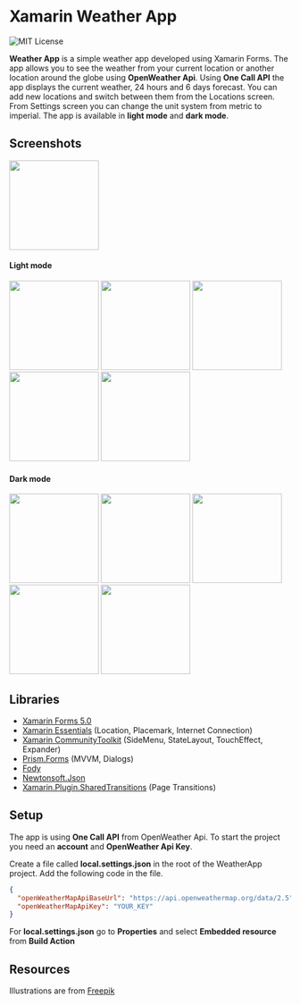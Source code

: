 # Xamarin Weather App
![MIT License](https://img.shields.io/apm/l/atomic-design-ui.svg?)

**Weather App** is a simple weather app developed using Xamarin Forms. The app allows you to see the weather from your current location or another location around the globe using **OpenWeather Api**. Using **One Call API** the app displays the current weather, 24 hours and 6 days forecast. You can add new locations and switch between them from the Locations screen. From Settings screen you can change the unit system from metric to imperial. The app is available in **light mode** and **dark mode**.

## Screenshots
<img src="https://github.com/gheorghedarle/Xamarin-WeatherApp/blob/main/Screenshots/welcome.png?raw=true" Width="160" /> 

#### Light mode
<img src="https://github.com/gheorghedarle/Xamarin-WeatherApp/blob/main/Screenshots/light_weather.png" Width="160"/> <img src="https://github.com/gheorghedarle/Xamarin-WeatherApp/blob/main/Screenshots/light_sidemenu.png" Width="160"/> <img src="https://github.com/gheorghedarle/Xamarin-WeatherApp/blob/main/Screenshots/light_locations.png?raw=true" Width="160"/> <img src="https://github.com/gheorghedarle/Xamarin-WeatherApp/blob/main/Screenshots/light_addlocation.png?raw=true" Width="160"/> <img src="https://github.com/gheorghedarle/Xamarin-WeatherApp/blob/main/Screenshots/light_settings.png?raw=true" Width="160"/> 

#### Dark mode
<img src="https://github.com/gheorghedarle/Xamarin-WeatherApp/blob/main/Screenshots/dark_weather.png" Width="160"/> <img src="https://github.com/gheorghedarle/Xamarin-WeatherApp/blob/main/Screenshots/dark_sidemenu.png" Width="160"/> <img src="https://github.com/gheorghedarle/Xamarin-WeatherApp/blob/main/Screenshots/dark_locations.png?raw=true" Width="160"/> <img src="https://github.com/gheorghedarle/Xamarin-WeatherApp/blob/main/Screenshots/dark_addlocation.png?raw=true" Width="160"/> <img src="https://github.com/gheorghedarle/Xamarin-WeatherApp/blob/main/Screenshots/dark_settings.png?raw=true" Width="160"/>

## Libraries
- [Xamarin Forms 5.0](https://github.com/xamarin/Xamarin.Forms)
- [Xamarin Essentials](https://github.com/xamarin/Essentials) (Location, Placemark, Internet Connection) 
- [Xamarin CommunityToolkit](https://github.com/xamarin/XamarinCommunityToolkit) (SideMenu, StateLayout, TouchEffect, Expander)
- [Prism.Forms](https://github.com/PrismLibrary/Prism) (MVVM, Dialogs)
- [Fody](https://github.com/Fody/Fody)
- [Newtonsoft.Json](https://github.com/JamesNK/Newtonsoft.Json)
- [Xamarin.Plugin.SharedTransitions](https://github.com/GiampaoloGabba/Xamarin.Plugin.SharedTransitions) (Page Transitions)

## Setup
The app is using **One Call API** from OpenWeather Api. To start the project you need an **account** and **OpenWeather Api Key**.

Create a file called **local.settings.json** in the root of the WeatherApp project. Add the following code in the file.
```json
{
  "openWeatherMapApiBaseUrl": "https://api.openweathermap.org/data/2.5",
  "openWeatherMapApiKey": "YOUR_KEY"
}
```
For **local.settings.json** go to **Properties** and select **Embedded resource** from **Build Action**

## Resources
Illustrations are from [Freepik](https://www.freepik.com/)
